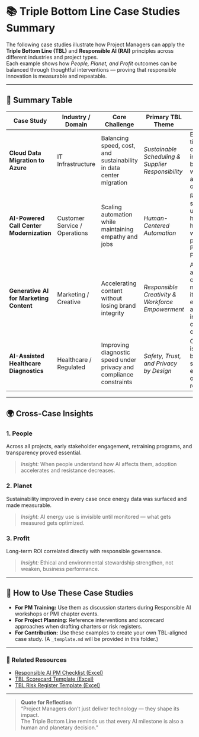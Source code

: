 # 📚 Triple Bottom Line Case Studies Summary

The following case studies illustrate how Project Managers can apply the **Triple Bottom Line (TBL)** and **Responsible AI (RAI)** principles across different industries and project types.  
Each example shows how *People, Planet, and Profit* outcomes can be balanced through thoughtful interventions — proving that responsible innovation is measurable and repeatable.

---

## 🧩 Summary Table

| Case Study | Industry / Domain | Core Challenge | Primary TBL Theme | Key Lesson | Link |
|-------------|------------------|----------------|-------------------|-------------|------|
| **Cloud Data Migration to Azure** | IT Infrastructure | Balancing speed, cost, and sustainability in data center migration | *Sustainable Scheduling & Supplier Responsibility* | Extending timelines can improve both human well-being and carbon outcomes. | [View →](cloud_migration_tbl.md) |
| **AI-Powered Call Center Modernization** | Customer Service / Operations | Scaling automation while maintaining empathy and jobs | *Human-Centered Automation* | Retraining staff and using hybrid (AI + human) workflows preserves People and Profit. | [View →](call_center_ai_tbl.md) |
| **Generative AI for Marketing Content** | Marketing / Creative | Accelerating content without losing brand integrity | *Responsible Creativity & Workforce Empowerment* | AI should augment creativity, not replace it — efficiency and inclusion can coexist. | [View →](generative_ai_content_tbl.md) |
| **AI-Assisted Healthcare Diagnostics** | Healthcare / Regulated | Improving diagnostic speed under privacy and compliance constraints | *Safety, Trust, and Privacy by Design* | Compliance isn’t a blocker — it strengthens ethical and operational resilience. | [View →](healthcare_ai_tbl.md) |

---

## 🌍 Cross-Case Insights

### 1. **People**
Across all projects, early stakeholder engagement, retraining programs, and transparency proved essential.  
> _Insight:_ When people understand how AI affects them, adoption accelerates and resistance decreases.

### 2. **Planet**
Sustainability improved in every case once energy data was surfaced and made measurable.  
> _Insight:_ AI energy use is invisible until monitored — what gets measured gets optimized.

### 3. **Profit**
Long-term ROI correlated directly with responsible governance.  
> _Insight:_ Ethical and environmental stewardship strengthen, not weaken, business performance.

---

## 🧠 How to Use These Case Studies

- **For PM Training:** Use them as discussion starters during Responsible AI workshops or PMI chapter events.  
- **For Project Planning:** Reference interventions and scorecard approaches when drafting charters or risk registers.  
- **For Contribution:** Use these examples to create your own TBL-aligned case study. (A `_template.md` will be provided in this folder.)

---

### 🔗 Related Resources

- [Responsible AI PM Checklist (Excel)](../02_Tools/Responsible_AI_PM_Checklist.xlsx)  
- [TBL Scorecard Template (Excel)](../02_Tools/TBL_Scorecard_Template.xlsx)  
- [TBL Risk Register Template (Excel)](../02_Tools/TBL_Risk_Register_Template.xlsx)

---

> **Quote for Reflection**  
> “Project Managers don’t just deliver technology — they shape its impact.  
> The Triple Bottom Line reminds us that every AI milestone is also a human and planetary decision.”
